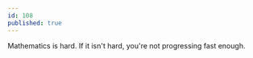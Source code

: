 ```yaml
---
id: 108
published: true
---
```

 Mathematics is hard. If it isn't hard, you're not progressing fast enough.
